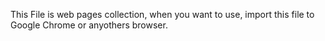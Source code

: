 This File is web pages collection, when you want to use, import this file to Google Chrome or anyothers browser.